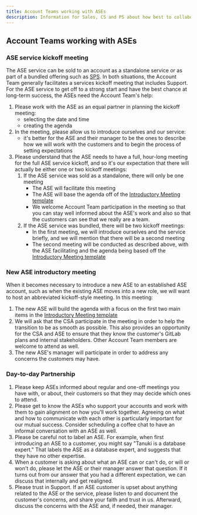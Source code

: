 ```yaml
---
title: Account Teams working with ASEs
description: Information for Sales, CS and PS about how best to collaborate with Assigned Support Engineers (ASEs)
---
```


## Account Teams working with ASEs

### ASE service kickoff meeting

The ASE service can be sold to an account as a standalone service or as part
of a bundled offering such as [SPS](/handbook/support/support-idk/). In both situations, the Account Team
generally facilitates a services kickoff meeting that includes Support.
For the ASE service to get off to a strong start and have the best chance at
long-term success, the ASEs need the Account Team's help:

1. Please work with the ASE as an equal partner in planning the kickoff meeting:
   - selecting the date and time
   - creating the agenda
1. In the meeting, please allow us to introduce ourselves and our service:
   - it's better for the ASE and their manager to be the ones to describe how we
     will work with the customers and to begin the process of setting
     expectations
1. Please understand that the ASE needs to have a full, hour-long meeting for
   the full ASE service kickoff, and so it's our expectation that there will
   actually be either one or two kickoff meetings:
   1. If the ASE service was sold as a standalone, there will only be one
      meeting
      - The ASE will facilitate this meeting
      - The ASE will base the agenda off of the
        [Introductory Meeting template](../ase-workflows-and-standards/introductory-meeting.md/#customer-introductory-meeting-structure)
      - We welcome Account Team participation in the meeting so that you can
        stay well informed about the ASE's work and also so that the customers
        can see that we really are a team.
   1. If the ASE service was bundled, there will be two kickoff
      meetings:
      - In the first meeting, we will introduce ourselves and the service
        briefly, and we will mention that there will be a second meeting
      - The second meeting will be conducted as described above, with the ASE
        facilitating and the agenda being based off the
        [Introductory Meeting template](../ase-workflows-and-standards/introductory-meeting.html/#customer-introductory-meeting-structure)

### New ASE introductory meeting

When it becomes necessary to introduce a new ASE to an established ASE account,
such as when the existing ASE moves into a new role, we will want to host an abbreviated kickoff-style meeting. In this meeting:

1. The new ASE will build the agenda with a focus on the first two main items
   in the [Introductory Meeting template](../ase-workflows-and-standards/introductory-meeting.html/#customer-introductory-meeting-structure)
1. We will ask that the CSA participate in the meeting in order to help the
   transition to be as smooth as possible. This also provides an opportunity
   for the CSA and ASE to ensure that they know the customer's GitLab plans and
   internal stakeholders. Other Account Team members are welcome
   to attend as well.
1. The new ASE's manager will participate in order to address any concerns the
   customers may have.

### Day-to-day Partnership

1. Please keep ASEs informed about regular and one-off meetings you have
   with, or about, their customers so that they may decide which ones to attend.
1. Please get to know the ASEs who support your accounts and work with them to
   gain alignment on how you'll work together. Agreeing on what and how to
   communicate with each other is particularly important for our mutual success.
   Consider scheduling a coffee chat to have an informal conversation with an ASE
   as well.
1. Please be careful not to label an ASE. For example, when first introducing
   an ASE to a customer, you might say "Tanuki is a database expert." That
   labels the ASE as a database expert, and suggests that they have no other
   expertise.
1. When a customer is asking about what an ASE can or can't do, or will or
   won't do, please let the ASE or their manager answer that question. If it
   turns out from our answer that you had a different expectation, we can
   discuss that internally and get realigned.
1. Please trust in Support. If an ASE customer is upset about anything related to
   the ASE or the service, please listen to and document the customer's concerns,
   and share your faith and trust in us. Afterward, discuss the concerns with the
   ASE and, if needed, their manager.
